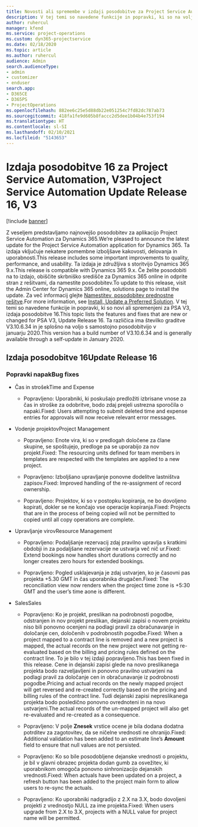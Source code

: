 ```yaml
---
title: Novosti ali spremembe v izdaji posodobitve za Project Service Automation 16, V3
description: V tej temi so navedene funkcije in popravki, ki so na voljo za Project Service Automation V3, izdaja posodobitve 16.
author: ruhercul
manager: kfend
ms.service: project-operations
ms.custom: dyn365-projectservice
ms.date: 02/18/2020
ms.topic: article
ms.author: ruhercul
audience: Admin
search.audienceType:
- admin
- customizer
- enduser
search.app:
- D365CE
- D365PS
- ProjectOperations
ms.openlocfilehash: 882ee6c25e5d88db22e051254c7fd82dc787ab73
ms.sourcegitcommit: 418fa1fe9d605b8faccc2d5dee1b04b4e753f194
ms.translationtype: HT
ms.contentlocale: sl-SI
ms.lasthandoff: 02/10/2021
ms.locfileid: "5143653"
---
```

# <a name="project-service-automation-update-release-16-v3"></a><span data-ttu-id="f2c50-103">Izdaja posodobitve 16 za Project Service Automation, V3</span><span class="sxs-lookup"><span data-stu-id="f2c50-103">Project Service Automation Update Release 16, V3</span></span>

[!include [banner](../includes/psa-now-project-operations.md)]

<span data-ttu-id="f2c50-104">Z veseljem predstavljamo najnovejšo posodobitev za aplikacijo Project Service Automation za Dynamics 365.</span><span class="sxs-lookup"><span data-stu-id="f2c50-104">We’re pleased to announce the latest update for the Project Service Automation application for Dynamics 365.</span></span> <span data-ttu-id="f2c50-105">Ta izdaja vključuje nekatere pomembne izboljšave kakovosti, delovanja in uporabnosti.</span><span class="sxs-lookup"><span data-stu-id="f2c50-105">This release includes some important improvements to quality, performance, and usability.</span></span>  <span data-ttu-id="f2c50-106">Ta izdaja je združljiva s storitvijo Dynamics 365 9.x.</span><span class="sxs-lookup"><span data-stu-id="f2c50-106">This release is compatible with Dynamics 365 9.x.</span></span> <span data-ttu-id="f2c50-107">Če želite posodobiti na to izdajo, obiščite skrbniško središče za Dynamics 365 online in odprite stran z rešitvami, da namestite posodobitev.</span><span class="sxs-lookup"><span data-stu-id="f2c50-107">To update to this release, visit the Admin Center for Dynamics 365 online, solutions page to install the update.</span></span> <span data-ttu-id="f2c50-108">Za več informacij glejte [Namestitev, posodobitev prednostne rešitve](https://docs.microsoft.com/dynamics365/project-service/upgrade-psa-home-page).</span><span class="sxs-lookup"><span data-stu-id="f2c50-108">For more information, see [Install, Update a Preferred Solution](https://docs.microsoft.com/dynamics365/project-service/upgrade-psa-home-page).</span></span>
<span data-ttu-id="f2c50-109">V tej temi so navedene funkcije in popravki, ki so novi ali spremenjeni za PSA V3, izdaja posodobitve 16.</span><span class="sxs-lookup"><span data-stu-id="f2c50-109">This topic lists the features and fixes that are new or changed for PSA V3, Update Release 16.</span></span> <span data-ttu-id="f2c50-110">Ta različica ima številko graditve V3.10.6.34 in je splošno na voljo s samostojno posodobitvijo v januarju 2020.</span><span class="sxs-lookup"><span data-stu-id="f2c50-110">This version has a build number of V3.10.6.34 and is generally available through a self-update in January 2020.</span></span>


## <a name="update-release-16"></a><span data-ttu-id="f2c50-111">Izdaja posodobitve 16</span><span class="sxs-lookup"><span data-stu-id="f2c50-111">Update Release 16</span></span>

### <a name="bug-fixes"></a><span data-ttu-id="f2c50-112">Popravki napak</span><span class="sxs-lookup"><span data-stu-id="f2c50-112">Bug fixes</span></span>

-   <span data-ttu-id="f2c50-113">Čas in strošek</span><span class="sxs-lookup"><span data-stu-id="f2c50-113">Time and Expense</span></span>

    -   <span data-ttu-id="f2c50-114">Popravljeno: Uporabniki, ki poskušajo predložiti izbrisane vnose za čas in stroške za odobritve, bodo zdaj prejeli ustrezna sporočila o napaki.</span><span class="sxs-lookup"><span data-stu-id="f2c50-114">Fixed: Users attempting to submit deleted time and expense entries for approvals will now receive relevant error messages.</span></span>

-   <span data-ttu-id="f2c50-115">Vodenje projektov</span><span class="sxs-lookup"><span data-stu-id="f2c50-115">Project Management</span></span>

    -   <span data-ttu-id="f2c50-116">Popravljeno: Enote vira, ki so v predlogah določene za člane skupine, se spoštujejo, predloge pa se uporabijo za nov projekt.</span><span class="sxs-lookup"><span data-stu-id="f2c50-116">Fixed: The resourcing units defined for team members in templates are respected with the templates are applied to a new project.</span></span>

    -   <span data-ttu-id="f2c50-117">Popravljeno: Izboljšano upravljanje ponovne dodelitve lastništva zapisov.</span><span class="sxs-lookup"><span data-stu-id="f2c50-117">Fixed: Improved handling of the re-assignment of record ownership.</span></span>

    -   <span data-ttu-id="f2c50-118">Popravljeno: Projektov, ki so v postopku kopiranja, ne bo dovoljeno kopirati, dokler se ne končajo vse operacije kopiranja.</span><span class="sxs-lookup"><span data-stu-id="f2c50-118">Fixed: Projects that are in the process of being copied will not be permitted to copied until all copy operations are complete.</span></span>

-   <span data-ttu-id="f2c50-119">Upravljanje virov</span><span class="sxs-lookup"><span data-stu-id="f2c50-119">Resource Management</span></span>

    -   <span data-ttu-id="f2c50-120">Popravljeno: Podaljšanje rezervacij zdaj pravilno upravlja s kratkimi obdobji in za podaljšane rezervacije ne ustvarja več nič ur.</span><span class="sxs-lookup"><span data-stu-id="f2c50-120">Fixed: Extend bookings now handles short durations correctly and no longer creates zero hours for extended bookings.</span></span>

    -   <span data-ttu-id="f2c50-121">Popravljeno: Pogled usklajevanja je zdaj ustvarjen, ko je časovni pas projekta +5.30 GMT in čas uporabnika drugačen.</span><span class="sxs-lookup"><span data-stu-id="f2c50-121">Fixed: The reconciliation view now renders when the project time zone is +5:30 GMT and the user’s time aone is different.</span></span>

-   <span data-ttu-id="f2c50-122">Sales</span><span class="sxs-lookup"><span data-stu-id="f2c50-122">Sales</span></span>

    -   <span data-ttu-id="f2c50-123">Popravljeno: Ko je projekt, preslikan na podrobnosti pogodbe, odstranjen in nov projekt preslikan, dejanski zapisi o novem projektu niso bili ponovno ocenjeni na podlagi pravil za obračunavanje in določanje cen, določenih v podrobnostih pogodbe.</span><span class="sxs-lookup"><span data-stu-id="f2c50-123">Fixed: When a project mapped to a contract line is removed and a new project is mapped, the actual records on the new project were not getting re-evaluated based on the billing and pricing rules defined on the contract line.</span></span> <span data-ttu-id="f2c50-124">To je bilo v tej izdaji popravljeno.</span><span class="sxs-lookup"><span data-stu-id="f2c50-124">This has been fixed in this release.</span></span> <span data-ttu-id="f2c50-125">Cene in dejanski zapisi glede na novo preslikanega projekta bodo razveljavljeni in ponovno pravilno ustvarjeni na podlagi pravil za določanje cen in obračunavanje iz podrobnosti pogodbe.</span><span class="sxs-lookup"><span data-stu-id="f2c50-125">Pricing and actual records on the newly mapped project will get reversed and re-created correctly based on the pricing and billing rules of the contract line.</span></span> <span data-ttu-id="f2c50-126">Tudi dejanski zapisi nepreslikanega projekta bodo posledično ponovno ovrednoteni in na novo ustvarjeni.</span><span class="sxs-lookup"><span data-stu-id="f2c50-126">The actual records of the un-mapped project will also get re-evaluated and re-created as a consequence.</span></span>

    -   <span data-ttu-id="f2c50-127">Popravljeno: V polje **Znesek** vrstice ocene je bila dodana dodatna potrditev za zagotovitev, da se ničelne vrednosti ne ohranijo.</span><span class="sxs-lookup"><span data-stu-id="f2c50-127">Fixed: Additional validation has been added to an estimate line’s **Amount** field to ensure that null values are not persisted.</span></span>

    -   <span data-ttu-id="f2c50-128">Popravljeno: Ko so bile posodobljene dejanske vrednosti o projektu, je bil v glavni obrazec projekta dodan gumb za osvežitev, ki uporabnikom omogoča ponovno sinhronizacijo dejanskih vrednosti.</span><span class="sxs-lookup"><span data-stu-id="f2c50-128">Fixed: When actuals have been updated on a project, a refresh button has been added to the project main form to allow users to re-sync the actuals.</span></span>

    -   <span data-ttu-id="f2c50-129">Popravljeno: Ko uporabniki nadgradijo z 2.X na 3.X, bodo dovoljeni projekti z vrednostjo NULL za ime projekta.</span><span class="sxs-lookup"><span data-stu-id="f2c50-129">Fixed: When users upgrade from 2.X to 3.X, projects with a NULL value for project name will be permitted.</span></span>

